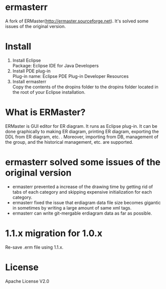 # ermasterr
A fork of ERMaster(http://ermaster.sourceforge.net). It's solved some issues of the original version.

# Install
1. Install Eclipse  
Package: Eclipse IDE for Java Developers
2. Install PDE plug-in  
Plug-in name: Eclipse PDE Plug-in Developer Resources
3. Install ermasterr  
Copy the contents of the dropins folder to the dropins folder located in the root of your Eclipse installation.

# What is ERMaster?
ERMaster is GUI editor for ER diagram. 
It runs as Eclipse plug-in. 
It can be done graphically to making ER diagram, printing ER diagram, exporting the DDL from ER diagram, etc. . 
Moreover, importing from DB, management of the group, and the historical management, etc. are supported. 

# ermasterr solved some issues of the original version
* ermasterr prevented a increase of the drawing time by getting rid of tabs of each category and skipping expensive initialization for each category.
* ermasterr fixed the issue that erdiagram data file size becomes gigantic in sometimes by writing a large amount of same xml tags.
* ermasterr can write git-mergable erdiagram data as far as possible.

# 1.1.x migration for 1.0.x
Re-save .erm file using 1.1.x.

# License
Apache License V2.0
